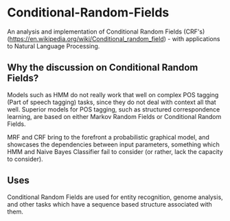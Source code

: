 # Conditional-Random-Fields
An analysis and implementation of Conditional Random Fields (CRF's) (https://en.wikipedia.org/wiki/Conditional_random_field) - with applications to Natural Language Processing.


## Why the discussion on Conditional Random Fields?

Models such as HMM do not really work that well on complex POS tagging (Part of speech tagging) tasks, since they do not deal with context all that well. Superior models for POS tagging, such as structured correspondence learning, are based on either Markov Random Fields or Conditional Random Fields.

MRF and CRF bring to the forefront a probabilistic graphical model, and showcases the dependencies between input parameters, something which HMM and Naive Bayes Classifier fail to consider (or rather, lack the capacity to consider).


## Uses

Conditional Random Fields are used for entity recognition, genome analysis, and other tasks which have a sequence based structure associated with them.
